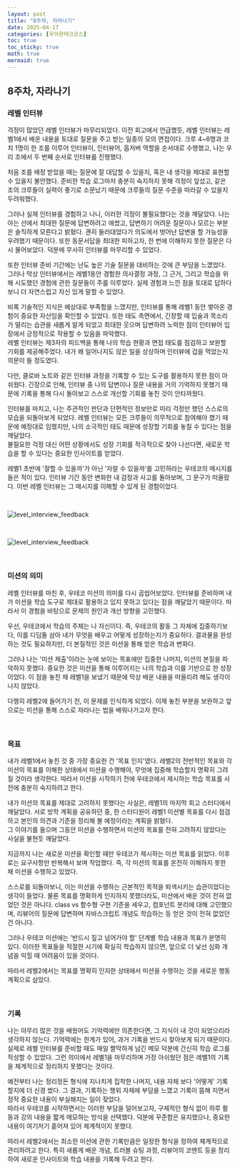 ```yaml
---
layout: post
title: "8주차, 자라나기"
date: 2025-04-17
categories: [우아한테크코스]
toc: true
toc_sticky: true
math: true
mermaid: true
---
```



## 8주차, 자라나기

### 레벨 인터뷰
걱정이 많았던 레벨 인터뷰가 마무리되었다. 이전 회고에서 언급했듯, 레벨 인터뷰는 레벨1에서 배운 내용을 토대로 질문을 주고 받는 일종의 모의 면접이다. 크루 4~6명과 코치 1명이 한 조를 이루어 인터뷰이, 인터뷰어, 옵저버 역할을 순서대로 수행했고, 나는 우리 조에서 두 번째 순서로 인터뷰를 진행했다.  
  
처음 조를 배정 받았을 때는 질문에 잘 대답할 수 있을지, 혹은 내 생각을 제대로 표현할 수 있을지 불안했다. 준비한 학습 로그마저 충분히 숙지하지 못해 걱정이 앞섰고, 같은 조의 크루들이 실력이 좋기로 소문났기 때문에 크루들의 질문 수준을 따라갈 수 있을지 두려워했다.

그러나 실제 인터뷰를 경험하고 나니, 이러한 걱정이 불필요했다는 것을 깨달았다. 나는 아는 선에서 최대한 질문에 답변하려고 애썼고, 답변하기 어려운 질문이나 모르는 부분은 솔직하게 모른다고 밝혔다. 괜히 둘러대었다가 의도에서 벗어난 답변을 할 가능성을 우려했기 때문이다. 또한 동문서답을 최대한 피하고자, 한 번에 이해하지 못한 질문은 다시 물어보았다. 덕분에 무사히 인터뷰를 마무리할 수 있었다.   

또한 인터뷰 준비 기간에는 난도 높은 기술 질문을 대비하는 것에 큰 부담을 느꼈었다. 그러나 막상 인터뷰에서는 레벨1동안 경험한 의사결정 과정, 그 근거, 그리고 학습을 위해 시도했던 경험에 관한 질문들이 주를 이루었다. 실제 경험과 느낀 점을 토대로 답하다 보니 더 자연스럽고 자신 있게 말할 수 있었다.   
  
비록 기술적인 지식은 예상대로 부족함을 느꼈지만, 인터뷰를 통해 레벨1 동안 쌓아온 경험이 중요한 자산임을 확인할 수 있었다. 또한 태도 측면에서, 긴장할 때 입술과 목소리가 떨리는 습관을 새롭게 알게 되었고 최대한 웃으며 답변하려 노력한 점이 인터뷰어 입장에서 긍정적으로 작용할 수 있음을 파악했다.   
레벨 인터뷰는 제3자의 피드백을 통해 나의 학습 현황과 면접 태도를 점검하고 보완할 기회를 제공해주었다. 내가 왜 일어나지도 않은 일을 상상하며 인터뷰에 겁을 먹었는지 의문이 들 정도였다. 
  
다만, 클로바 노트와 같은 인터뷰 과정을 기록할 수 있는 도구를 활용하지 못한 점이 아쉬웠다. 긴장으로 인해, 인터뷰 중 나의 답변이나 질문 내용을 거의 기억하지 못했기 때문에 기록을 통해 다시 돌아보고 스스로 개선할 기회를 놓친 것이 안타까웠다.

인터뷰를 마치고, 나는 주관적인 판단과 단편적인 정보만로 미리 걱정만 했던 스스로의 모습을 되돌아보게 되었다. 레벨 인터뷰는 모든 크루들이 의무적으로 참여해야 했기 때문에 예정대로 임했지만, 나의 소극적인 태도 때문에 성장할 기회를 놓칠 수 있다는 점을 깨달았다.   
불필요한 걱정 대신 어떤 상황에서도 성장 기회를 적극적으로 찾아 나선다면, 새로운 학습을 할 수 있다는 중요한 인사이트를 얻었다.   
  
레벨1 초반에 '잘할 수 있을까'가 아닌 '자랄 수 있을까'를 고민하라는 우테코의 메시지를 들은 적이 있다. 인터뷰 기간 동안 변화한 내 감정과 사고를 돌아보며, 그 문구가 떠올랐다. 이번 레벨 인터뷰는 그 메시지를 이해할 수 있게 된 경험이었다.

<br>

![level_interview_feedback]({{site.img_url_cloudinary}}/v1744799052/blog/retrospective/levelInterviewFeedback.png)

<br>

![level_interview_feedback]({{site.img_url_cloudinary}}/v1744799052/blog/retrospective/levelInterviewFeedback2.png)

<br>

### 미션의 의미

레벨 인터뷰를 마친 후, 우테코 미션의 의미를 다시 곱씹어보았다. 인터뷰를 준비하며 내가 미션을 학습 도구로 제대로 활용하고 있지 못하고 있다는 점을 깨달았기 때문이다. 따라서 이 경험을 바탕으로 문제의 원인과 개선 방향을 고민했다.
  
우선, 우테코에서 학습의 주체는 나 자신이다. 즉, 우테코의 활동 그 자체에 집중하기보다, 이를 디딤돌 삼아 내가 무엇을 배우고 어떻게 성장하는지가 중요하다. 결과물을 완성하는 것도 필요하지만, 더 본질적인 것은 미션을 통해 얻은 학습과 변화다.   
   
그러나 나는 '미션 제출'이라는 눈에 보이는 목표에만 집중한 나머지, 미션의 본질을 파악하지 못했다. 중요한 것은 미션을 통해 이루어지는 나의 학습과 이를 기반으로 한 성장이었다. 이 점을 놓친 채 레벨1을 보냈기 때문에 막상 배운 내용을 떠올리려 해도 생각이 나지 않았다.

다행히 레벨2에 들어가기 전, 이 문제를 인식하게 되었다. 이제 놓친 부분을 보완하고 앞으로는 미션을 통해 스스로 자라나는 법을 배워나가고자 한다.

<br>

### 목표

내가 레벨1에서 놓친 것 중 가장 중요한 건 '목표 인지'였다. 레벨2의 전반적인 목표와 각 미션의 목표를 이해한 상태에서 미션을 수행해야, 무엇에 집중해 학습할지 명확히 그려질 것이라 생각한다. 따라서 미션을 시작하기 전에 우테코에서 제시하는 학습 목표를 사전에 충분히 숙지하려고 한다.  

내가 미션의 목표를 제대로 고려하지 못했다는 사실은, 레벨1의 마지막 회고 스터디에서 깨달았다. 서로 방학 계획을 공유하던 중, 한 스터디원이 레벨1 미션별 목표를 다시 점검하고 본인의 의견과 기준을 정리해 볼 예정이라는 계획을 밝혔다.   
그 이야기를 들으며 그동안 미션을 수행하면서 미션의 목표를 전혀 고려하지 않았다는 사실을 불현듯 깨달았다. 
  
지금까지 나는 새로운 미션을 확인할 때만 우테코가 제시하는 미션 목표를 읽었다. 이후로는 요구사항만 반복해서 보며 작업했다. 즉, 각 미션의 목표를 온전히 이해하지 못한 채 미션을 수행하고 있었다.
  
스스로를 되돌아보니, 이는 미션을 수행하는 근본적인 목적을 퇴색시키는 습관이었다는 생각이 들었다. 물론 목표를 명확하게 인지하지 못했더라도, 미션에서 배운 것이 전혀 없었던 것은 아니다. class vs 함수형 구현 기준을 세우고, 컴포넌트 분리에 대해 고민했으며, 리뷰어의 질문에 답변하며 자바스크립트 개념도 학습하는 등 얻은 것이 전혀 없었던 건 아니다.   
 
그러나 우테코 미션에는 '반드시 짚고 넘어가야 할' 단계별 학습 내용과 목표가 분명히 있다. 이러한 목표들을 적절한 시기에 확실히 학습하지 않으면, 앞으로 더 낯선 심화 개념을 익힐 때 어려움이 있을 것이다.

따라서 레벨2에서는 목표를 명확히 인지한 상태에서 미션을 수행하는 것을 새로운 행동 계획으로 삼았다.

<br>

### 기록

나는 아무리 많은 것을 배웠어도 기억력에만 의존한다면, 그 지식이 내 것이 되었으리라 생각하지 않는다. 기억력에는 한계가 있어, 과거 기록을 반드시 찾아보게 되기 때문이다. 실제로 레벨 인터뷰를 준비할 때도 매일 짤막하게 남긴 메모 덕분에 간신히 학습 로그를 작성할 수 있었다. 그런 의미에서 레벨1을 마무리하며 가장 아쉬웠던 점은 레벨1의 기록을 체계적으로 정리하지 못했다는 것이다.  
   
예전부터 나는 정리정돈 형식에 지나치게 집착한 나머지, 내용 자체 보다 '어떻게' 기록할지에 더 신경 썼다. 그 결과, 기록하는 행위 자체에 부담을 느꼈고 기록이 뜸해 지면서 정작 중요한 내용이 부실해지는 일이 잦았다.   
따라서 우테코를 시작하면서는 이러한 부담을 덜어보고자, 구체적인 형식 없이 하루 활동과 강의 내용을 짧게 메모하는 방식을 선택했다. 덕분에 꾸준함은 유지했으나, 중요한 내용이 여기저기 흩어져 있어 체계적이지 못했다. 
   
따라서 레벨2에서는 최소한 미션에 관한 기록만큼은 일정한 형식을 정하여 체계적으로 관리하려고 한다. 특히 새롭게 배운 개념, 트러블 슈팅 과정, 리뷰어의 코멘트 등을 정리하여 새로운 인사이트와 학습 내용을 기록해 두려고 한다.

